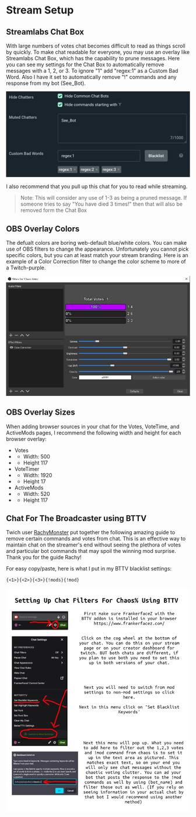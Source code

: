 # Stream Setup

## Streamlabs Chat Box

With large numbers of votes chat becomes difficult to read as things scroll by quickly.  To make chat readable for everyone, you may use an overlay like Streamlabs Chat Box, which has the capability to prune messages.  Here you can see my settings for the Chat Box to automatically remove messages with a 1, 2, or 3.  To ignore "1" add "regex:1" as a Custom Bad Word.  Also I have it set to automatically remove "!" commands and any response from my bot (See_Bot).

![Chat Box](https://github.com/blegas78/chaos/blob/main/docs/images/streamlabs.png?raw=true)

I also recommend that you pull up this chat for you to read while streaming.  

>Note: This will consider any use of 1-3 as being a pruned message.  If someone tries to say "You have died 3 times!" then that will also be removed form the Chat Box


## OBS Overlay Colors
The defualt colors are boring web-default blue/white colors.  You can make use of OBS filters to change the appearance.  Unfortunately you cannot pick specific colors, but you can at least match your stream branding.  Here is an example of a Color Correction filter to change the color scheme to more of a Twitch-purple.

![OBS Filter](https://github.com/blegas78/chaos/blob/main/docs/images/obs.png?raw=true)

## OBS Overlay Sizes
When adding browser sources in your chat for the Votes, VoteTime, and ActiveMods pages, I recommend the following width and height for each browser overlay:

- Votes 
 - - Width: 500
 - - Height 117
 - VoteTimer
  - - Width: 1920
  - - Height 17
  - ActiveMods
   - - Width: 520
   - - Height 117
   
## Chat For The Broadcaster using BTTV
Twich user [RachyMonster](https://www.twitch.tv/rachyonster) put together the following amazing guide to remove certain commands and votes from chat.  This is an effective way to maintain chat on the streamer's end without seeing the plethora of votes and particular bot commands that may spoil the winning mod surprise.  Thank you for the guide Rachy!  

For easy copy/paste, here is what I put in my BTTV blacklist settings:
```
{<1>}{<2>}{<3>}{!mods}{!mod}
```

![BTTV Chat](https://github.com/blegas78/chaos/blob/main/docs/images/bttv.png?raw=true)
